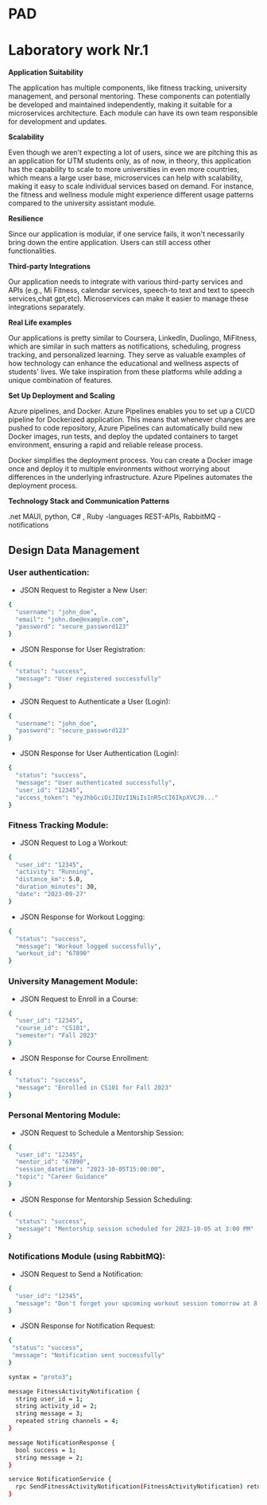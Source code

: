 # PAD

# Laboratory work Nr.1



**Application Suitability**

The application has multiple components, like fitness tracking, university management, and personal mentoring. These components can potentially be developed and maintained independently, making it suitable for a microservices architecture. Each module can have its own team responsible for development and updates.

**Scalability**

Even though we aren’t expecting a lot of users, since we are pitching this as an application for UTM students only, as of now, in theory, this application has the capability to scale to more universities in even more countries, which means a large user base, microservices can help with scalability, making it easy to scale individual services based on demand. For instance, the fitness and wellness module might experience different usage patterns compared to the university assistant module.

**Resilience**

Since our application is modular, if one service fails, it won't necessarily bring down the entire application. Users can still access other functionalities.

**Third-party Integrations**

Our application needs to integrate with various third-party services and APIs (e.g., Mi Fitness, calendar services, speech-to text and text to speech services,chat gpt,etc). Microservices can make it easier to manage these integrations separately.

**Real Life examples**

Our applications is pretty similar to Coursera, LinkedIn, Duolingo, MiFitness, which are similar in such matters as notifications, scheduling, progress tracking, and personalized learning. They serve as valuable examples of how technology can enhance the educational and wellness aspects of students' lives. We take inspiration from these platforms while adding a unique combination of features.

**Set Up Deployment and Scaling** 

Azure pipelines, and Docker.
Azure Pipelines enables you to set up a CI/CD pipeline for Dockerized application. This means that whenever changes are pushed to code repository, Azure Pipelines can automatically build new Docker images, run tests, and deploy the updated containers to target environment, ensuring a rapid and reliable release process.

Docker simplifies the deployment process. You can create a Docker image once and deploy it to multiple environments without worrying about differences in the underlying infrastructure. Azure Pipelines automates the deployment process.



**Technology Stack and Communication Patterns**

.net MAUI, python, C# , Ruby -languages
REST-APIs, RabbitMQ - notifications



## Design Data Management

### User authentication:

- JSON Request to Register a New User:
```sh
{
  "username": "john_doe",
  "email": "john.doe@example.com",
  "password": "secure_password123"
}
```

- JSON Response for User Registration:
```sh
{
  "status": "success",
  "message": "User registered successfully"
}
```

- JSON Request to Authenticate a User (Login):
```sh
{
  "username": "john_doe",
  "password": "secure_password123"
}
```

- JSON Response for User Authentication (Login):
```sh
{
  "status": "success",
  "message": "User authenticated successfully",
  "user_id": "12345",
  "access_token": "eyJhbGciOiJIUzI1NiIsInR5cCI6IkpXVCJ9..."
}
```

### Fitness Tracking Module:

- JSON Request to Log a Workout:
```sh
{
  "user_id": "12345",
  "activity": "Running",
  "distance_km": 5.0,
  "duration_minutes": 30,
  "date": "2023-09-27"
}
```

- JSON Response for Workout Logging:
```sh
{
  "status": "success",
  "message": "Workout logged successfully",
  "workout_id": "67890"
}
```

### University Management Module:

 - JSON Request to Enroll in a Course:
```sh
{
  "user_id": "12345",
  "course_id": "CS101",
  "semester": "Fall 2023"
}
```

- JSON Response for Course Enrollment:
```sh
{
  "status": "success",
  "message": "Enrolled in CS101 for Fall 2023"
}
```

### Personal Mentoring Module:

- JSON Request to Schedule a Mentorship Session:
```sh
{
  "user_id": "12345",
  "mentor_id": "67890",
  "session_datetime": "2023-10-05T15:00:00",
  "topic": "Career Guidance"
}
```

- JSON Response for Mentorship Session Scheduling:
```sh
{
  "status": "success",
  "message": "Mentorship session scheduled for 2023-10-05 at 3:00 PM"
}
```

### Notifications Module (using RabbitMQ):

- JSON Request to Send a Notification:

```sh
{
  "user_id": "12345",
  "message": "Don't forget your upcoming workout session tomorrow at 8:00 AM."
}
```

- JSON Response for Notification Request:
 ```sh
{
  "status": "success",
  "message": "Notification sent successfully"
}
```

```sh
syntax = "proto3";

message FitnessActivityNotification {
  string user_id = 1;
  string activity_id = 2;
  string message = 3;
  repeated string channels = 4;
}

message NotificationResponse {
  bool success = 1;
  string message = 2;
}

service NotificationService {
  rpc SendFitnessActivityNotification(FitnessActivityNotification) returns (NotificationResponse);
}
```
